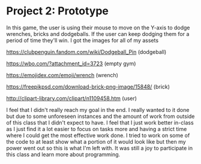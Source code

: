 # Project 2: Prototype

In this game, the user is using their mouse to move on the Y-axis to dodge wrenches, bricks and dodgeballs. If the user can keep dodging them for a period of time they'll win. I got the images for all of my assets

https://clubpenguin.fandom.com/wiki/Dodgeball_Pin (dodgeball)

https://wbo.com/?attachment_id=3723 (empty gym)

https://emojidex.com/emoji/wrench (wrench)

https://freepikpsd.com/download-brick-png-image/15848/ (brick)

http://clipart-library.com/clipart/n1109458.htm (user)

I feel that I didn't really reach my goal in the end. I really wanted to it done but due to some unforeseen instances and the amount of work from outside of this class that I didn't expect to have. I feel that I just work better in-class as I just find it a lot easier to focus on tasks more and having a strict time where I could get the most effective work done. I tried to work on some of the code to at least show what a portion of it would look like but then my power went out so this is what I'm left with. It was still a joy to participate in this class and learn more about programming.
